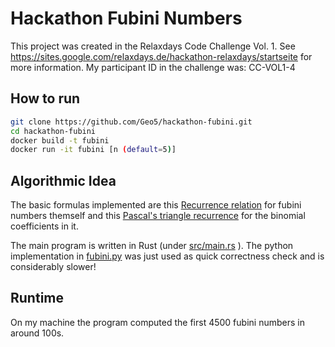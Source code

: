 # Hackathon Fubini Numbers

This project was created in the Relaxdays Code Challenge Vol. 1. See https://sites.google.com/relaxdays.de/hackathon-relaxdays/startseite for more information. My participant ID in the challenge was: CC-VOL1-4

## How to run

```bash
git clone https://github.com/Geo5/hackathon-fubini.git
cd hackathon-fubini
docker build -t fubini
docker run -it fubini [n (default=5)]
```

## Algorithmic Idea

The basic formulas implemented are this [Recurrence relation](https://en.wikipedia.org/wiki/Ordered_Bell_number#Recurrence_and_modular_periodicity) for fubini numbers themself and this [Pascal's triangle recurrence](https://en.wikipedia.org/wiki/Binomial_coefficient#Pascal's_triangle) for the binomial coefficients in it.

The main program is written in Rust (under [src/main.rs](src/main.rs) ). The python implementation in [fubini.py](fubini.py) was just used as quick correctness check and is considerably slower!

## Runtime

On my machine the program computed the first 4500 fubini numbers in around 100s.